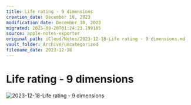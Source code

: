 ```yaml
---
title: Life rating - 9 dimensions
creation_date: December 18, 2023
modification_date: December 18, 2023
migrated: 2025-09-20T01:24:23.199185
source: apple-notes-exporter
original_path: iCloud/Notes/2023-12-18-Life rating - 9 dimensions.md
vault_folder: Archive/uncategorized
filename_date: 2023-12-18
---
```



# Life rating - 9 dimensions 
![2023-12-18-Life rating - 9 dimensions](images/2023-12-18-Life%20rating%20-%209%20dimensions.jpeg)

